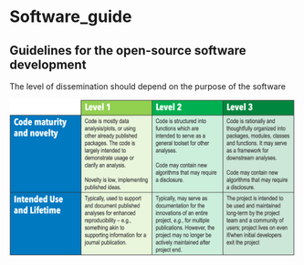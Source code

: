 # Software_guide
## Guidelines for the open-source software development


The level of dissemination should depend on the purpose of the software

<img src="https://github.com/DuraMAT/software_guide/blob/main/doc_img/levels.png" width="500"/>
